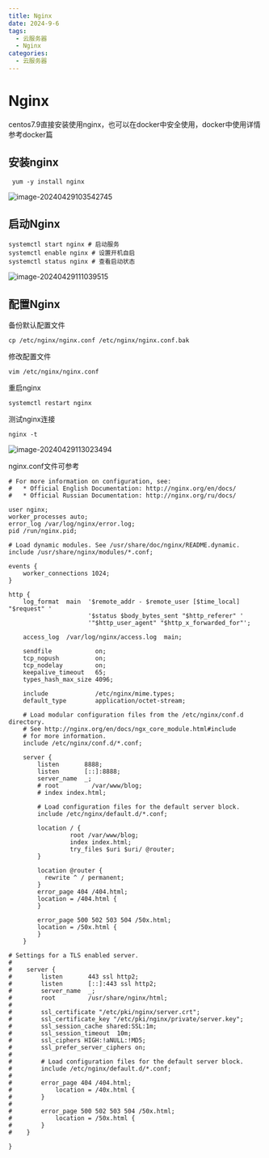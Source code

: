 ```yaml
---
title: Nginx
date: 2024-9-6
tags:
  - 云服务器
  - Nginx
categories:
  - 云服务器
---
```


# Nginx

centos7.9直接安装使用nginx，也可以在docker中安全使用，docker中使用详情参考docker篇

## 安装nginx

```shell
 yum -y install nginx
```

![image-20240429103542745](https://tiny-blog.oss-cn-guangzhou.aliyuncs.com/blog/202404291035843.png)

## 启动Nginx

```shell
systemctl start nginx # 启动服务
systemctl enable nginx # 设置开机自启
systemctl status nginx # 查看启动状态
```

![image-20240429111039515](https://tiny-blog.oss-cn-guangzhou.aliyuncs.com/blog/202404291110538.png)

## 配置Nginx

备份默认配置文件

```shell
cp /etc/nginx/nginx.conf /etc/nginx/nginx.conf.bak
```

修改配置文件

```shell
vim /etc/nginx/nginx.conf
```

重启nginx

```shell
systemctl restart nginx
```

测试nginx连接

```shell
nginx -t
```

![image-20240429113023494](https://tiny-blog.oss-cn-guangzhou.aliyuncs.com/blog/202404291130515.png)

nginx.conf文件可参考

```shell
# For more information on configuration, see:
#   * Official English Documentation: http://nginx.org/en/docs/
#   * Official Russian Documentation: http://nginx.org/ru/docs/

user nginx;
worker_processes auto;
error_log /var/log/nginx/error.log;
pid /run/nginx.pid;

# Load dynamic modules. See /usr/share/doc/nginx/README.dynamic.
include /usr/share/nginx/modules/*.conf;

events {
    worker_connections 1024;
}

http {
    log_format  main  '$remote_addr - $remote_user [$time_local] "$request" '
                      '$status $body_bytes_sent "$http_referer" '
                      '"$http_user_agent" "$http_x_forwarded_for"';

    access_log  /var/log/nginx/access.log  main;

    sendfile            on;
    tcp_nopush          on;
    tcp_nodelay         on;
    keepalive_timeout   65;
    types_hash_max_size 4096;

    include             /etc/nginx/mime.types;
    default_type        application/octet-stream;

    # Load modular configuration files from the /etc/nginx/conf.d directory.
    # See http://nginx.org/en/docs/ngx_core_module.html#include
    # for more information.
    include /etc/nginx/conf.d/*.conf;

    server {
        listen       8888;
        listen       [::]:8888;
        server_name  _;
        # root         /var/www/blog;
        # index index.html;

        # Load configuration files for the default server block.
        include /etc/nginx/default.d/*.conf;

        location / {
                 root /var/www/blog;
                 index index.html;
                 try_files $uri $uri/ @router;
        }

        location @router {
          rewrite ^ / permanent;
        }
        error_page 404 /404.html;
        location = /404.html {
        }

        error_page 500 502 503 504 /50x.html;
        location = /50x.html {
        }
    }

# Settings for a TLS enabled server.
#
#    server {
#        listen       443 ssl http2;
#        listen       [::]:443 ssl http2;
#        server_name  _;
#        root         /usr/share/nginx/html;
#
#        ssl_certificate "/etc/pki/nginx/server.crt";
#        ssl_certificate_key "/etc/pki/nginx/private/server.key";
#        ssl_session_cache shared:SSL:1m;
#        ssl_session_timeout  10m;
#        ssl_ciphers HIGH:!aNULL:!MD5;
#        ssl_prefer_server_ciphers on;
#
#        # Load configuration files for the default server block.
#        include /etc/nginx/default.d/*.conf;
#
#        error_page 404 /404.html;
#            location = /40x.html {
#        }
#
#        error_page 500 502 503 504 /50x.html;
#            location = /50x.html {
#        }
#    }

}


```

